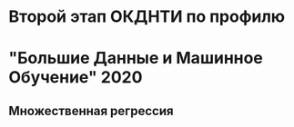 # Второй этап ОКДНТИ по профилю 
# "Большие Данные и Машинное Обучение" 2020
## Множественная регрессия

